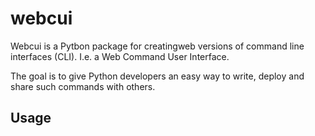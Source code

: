 # webcui
Webcui is a Pytbon package for creatingweb versions of command line interfaces (CLI).
I.e. a Web Command User Interface.

The goal is to give Python developers an easy way to write, deploy and share such commands with others.



## Usage

